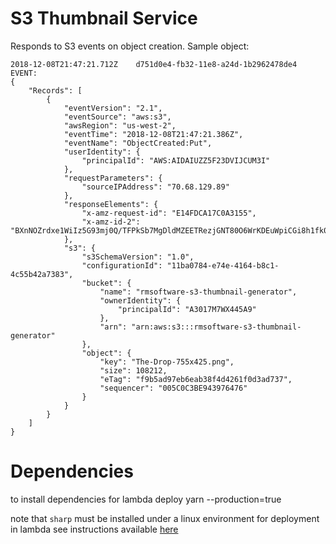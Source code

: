 # S3 Thumbnail Service

Responds to S3 events on object creation.
Sample object:

```
2018-12-08T21:47:21.712Z	d751d0e4-fb32-11e8-a24d-1b2962478de4	EVENT:
{
    "Records": [
        {
            "eventVersion": "2.1",
            "eventSource": "aws:s3",
            "awsRegion": "us-west-2",
            "eventTime": "2018-12-08T21:47:21.386Z",
            "eventName": "ObjectCreated:Put",
            "userIdentity": {
                "principalId": "AWS:AIDAIUZZ5F23DVIJCUM3I"
            },
            "requestParameters": {
                "sourceIPAddress": "70.68.129.89"
            },
            "responseElements": {
                "x-amz-request-id": "E14FDCA17C0A3155",
                "x-amz-id-2": "BXnNOZrdxe1WiIz5G93mj0Q/TFPkSb7MgDldMZEETRezjGNT80O6WrKDEuWpiCGi8h1fk0FJV/g="
            },
            "s3": {
                "s3SchemaVersion": "1.0",
                "configurationId": "11ba0784-e74e-4164-b8c1-4c55b42a7383",
                "bucket": {
                    "name": "rmsoftware-s3-thumbnail-generator",
                    "ownerIdentity": {
                        "principalId": "A3017M7WX445A9"
                    },
                    "arn": "arn:aws:s3:::rmsoftware-s3-thumbnail-generator"
                },
                "object": {
                    "key": "The-Drop-755x425.png",
                    "size": 108212,
                    "eTag": "f9b5ad97eb6eab38f4d4261f0d3ad737",
                    "sequencer": "005C0C3BE943976476"
                }
            }
        }
    ]
}
```

# Dependencies

to install dependencies for lambda deploy 
yarn --production=true

note that `sharp` must be installed under a linux environment for deployment in lambda
see instructions available [here](http://sharp.pixelplumbing.com/en/stable/install/#aws-lambda)